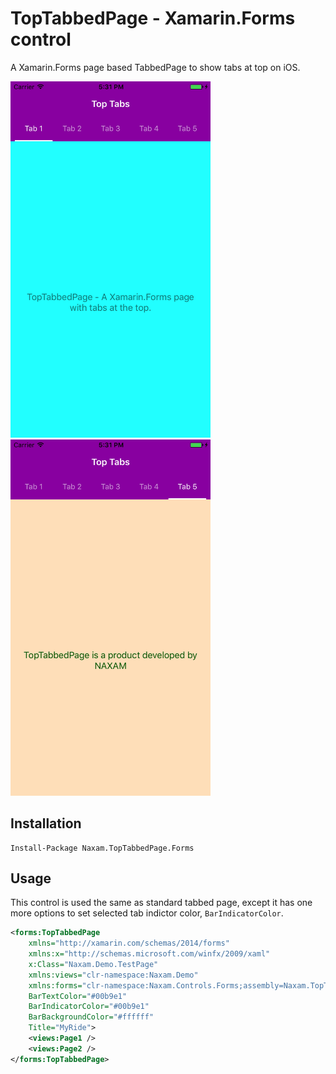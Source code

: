 TopTabbedPage - Xamarin.Forms control
=====

A Xamarin.Forms page based TabbedPage to show tabs at top on iOS.

<div>
<img src="./art/tab1.png" alt="Tab 1" style="display:inline-block; width: 320px;"/>
<img src="./art/tab5.png" alt="Tab 5" style="display:inline-block; width: 320px;"/>
</div>

## Installation

    Install-Package Naxam.TopTabbedPage.Forms

## Usage
This control is used the same as standard tabbed page, except it has one more options to set selected tab indictor color, `BarIndicatorColor`.

```xml
<forms:TopTabbedPage
    xmlns="http://xamarin.com/schemas/2014/forms"
    xmlns:x="http://schemas.microsoft.com/winfx/2009/xaml"
    x:Class="Naxam.Demo.TestPage"
    xmlns:views="clr-namespace:Naxam.Demo"
    xmlns:forms="clr-namespace:Naxam.Controls.Forms;assembly=Naxam.TopTabbedPage.Forms"
    BarTextColor="#00b9e1"
    BarIndicatorColor="#00b9e1"
    BarBackgroundColor="#ffffff"
    Title="MyRide">
    <views:Page1 />
    <views:Page2 />
</forms:TopTabbedPage>
```